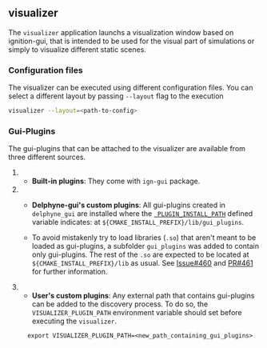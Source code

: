 ## visualizer

The `visualizer` application launchs a visualization window based on ignition-gui,
 that is intended to be used for the visual part of simulations or simply to visualize different static scenes.

### Configuration files

The visualizer can be executed using different configuration files.
You can select a different layout by passing `--layout` flag to the execution
```sh
visualizer --layout=<path-to-config>
```



### Gui-Plugins

The gui-plugins that can be attached to the visualizer are available from three different sources.
1. - **Built-in plugins**: They come with `ign-gui` package.

2. - **Delphyne-gui's custom plugins**: All gui-plugins created in `delphyne_gui` are installed where the [` PLUGIN_INSTALL_PATH`](https://github.com/ToyotaResearchInstitute/delphyne_gui/blob/main/delphyne_gui/cmake/config.hh.in) defined variable indicates: at `${CMAKE_INSTALL_PREFIX}/lib/gui_plugins`.

    - To avoid mistakenly try to load libraries (`.so`) that aren't meant to be loaded as gui-plugins, a subfolder `gui_plugins` was added to contain only gui-plugins. The rest of the `.so` are expected to be located at `${CMAKE_INSTALL_PREFIX}/lib` as usual. See [Issue#460](https://github.com/ToyotaResearchInstitute/delphyne_gui/issue/460) and [PR#461](https://github.com/ToyotaResearchInstitute/delphyne_gui/pull/461) for further information.

3. - **User's custom plugins**: Any external path that contains gui-plugins can be added to the discovery process. To do so, the `VISUALIZER_PLUGIN_PATH` environment variable should set before executing the `visualizer`.
    ```
      export VISUALIZER_PLUGIN_PATH=<new_path_containing_gui_plugins>
    ```

